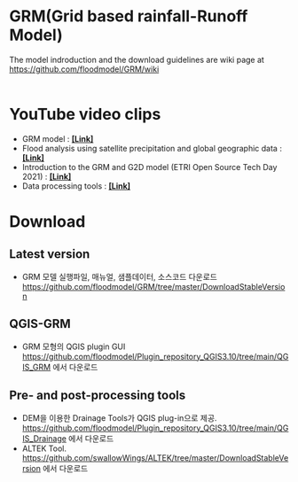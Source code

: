 # GRM(Grid based rainfall-Runoff Model)

The model indroduction and the download guidelines are wiki page at https://github.com/floodmodel/GRM/wiki
<br/><br/>

# YouTube video clips
- GRM model : [**[Link]**](https://www.youtube.com/watch?v=w9sBGezkPes)  
- Flood analysis using satellite precipitation and global geographic data : [**[Link]**](https://www.youtube.com/watch?v=Kh92vCsdMs4)  
- Introduction to the GRM and G2D model (ETRI Open Source Tech Day 2021) : [**[Link]**](https://www.youtube.com/watch?v=OFRqzLPlD2Q)
- Data processing tools : [**[Link]**](https://www.youtube.com/watch?v=iC3Qa9iwcus&t=62s)  

# Download
## Latest version
* GRM 모델 실행파일, 매뉴얼, 샘플데이터, 소스코드 다운로드   
  https://github.com/floodmodel/GRM/tree/master/DownloadStableVersion
  
## QGIS-GRM
- GRM 모형의 QGIS plugin GUI  
  https://github.com/floodmodel/Plugin_repository_QGIS3.10/tree/main/QGIS_GRM 에서 다운로드

## Pre- and post-processing tools
- DEM을 이용한 Drainage Tools가 QGIS plug-in으로 제공. https://github.com/floodmodel/Plugin_repository_QGIS3.10/tree/main/QGIS_Drainage 에서 다운로드
- ALTEK Tool. https://github.com/swallowWings/ALTEK/tree/master/DownloadStableVersion 에서 다운로드  
